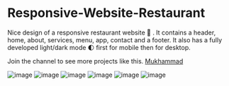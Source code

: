 # Responsive-Website-Restaurant

Nice design of a responsive restaurant website 🥗 . It contains a header, home, about, services, menu, app, contact and a footer. It also has a fully developed light/dark mode 🌓 first for mobile then for desktop.

Join the channel to see more projects like this. [Mukhammad](https://www.t.me/muhammad_developer)

![image](https://user-images.githubusercontent.com/77983855/171211775-d6b7036b-8d32-46c7-9814-f61a00d0258a.png)
![image](https://user-images.githubusercontent.com/77983855/171211815-ff205efb-2021-4201-9139-976e9275990c.png)
![image](https://user-images.githubusercontent.com/77983855/171211836-b82cfcbd-cbd6-4181-af2c-851f1769d509.png)
![image](https://user-images.githubusercontent.com/77983855/171211859-2340c0fd-9c3a-408a-9a3f-4df02cf6dd03.png)
![image](https://user-images.githubusercontent.com/77983855/171211900-332303bc-e315-4723-8654-169a77ca04d2.png)
![image](https://user-images.githubusercontent.com/77983855/171211948-6486f778-8539-4d3c-aaa5-f5d789444107.png)
